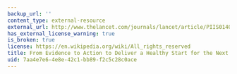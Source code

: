 ```yaml
---
backup_url: ''
content_type: external-resource
external_url: http://www.thelancet.com/journals/lancet/article/PIIS0140-6736(14)60750-9
has_external_license_warning: true
is_broken: true
license: https://en.wikipedia.org/wiki/All_rights_reserved
title: From Evidence to Action to Deliver a Healthy Start for the Next Generation
uid: 7aa4e7e6-4e8e-42c1-bb89-f2c5c28c0ace
---
```

